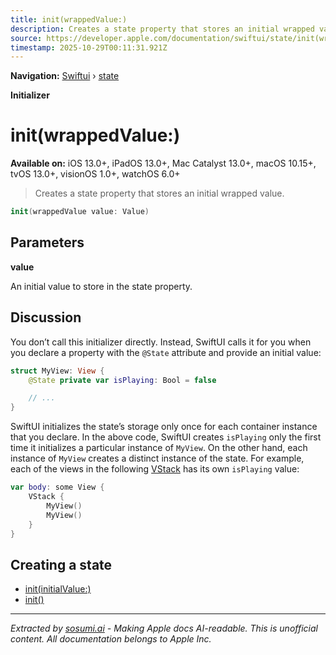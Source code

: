 ```yaml
---
title: init(wrappedValue:)
description: Creates a state property that stores an initial wrapped value.
source: https://developer.apple.com/documentation/swiftui/state/init(wrappedvalue:)
timestamp: 2025-10-29T00:11:31.921Z
---
```


**Navigation:** [Swiftui](/documentation/swiftui) › [state](/documentation/swiftui/state)

**Initializer**

# init(wrappedValue:)

**Available on:** iOS 13.0+, iPadOS 13.0+, Mac Catalyst 13.0+, macOS 10.15+, tvOS 13.0+, visionOS 1.0+, watchOS 6.0+

> Creates a state property that stores an initial wrapped value.

```swift
init(wrappedValue value: Value)
```

## Parameters

**value**

An initial value to store in the state property.



## Discussion

You don’t call this initializer directly. Instead, SwiftUI calls it for you when you declare a property with the `@State` attribute and provide an initial value:

```swift
struct MyView: View {
    @State private var isPlaying: Bool = false

    // ...
}
```

SwiftUI initializes the state’s storage only once for each container instance that you declare. In the above code, SwiftUI creates `isPlaying` only the first time it initializes a particular instance of `MyView`. On the other hand, each instance of `MyView` creates a distinct instance of the state. For example, each of the views in the following [VStack](/documentation/swiftui/vstack) has its own `isPlaying` value:

```swift
var body: some View {
    VStack {
        MyView()
        MyView()
    }
}
```

## Creating a state

- [init(initialValue:)](/documentation/swiftui/state/init(initialvalue:))
- [init()](/documentation/swiftui/state/init())

---

*Extracted by [sosumi.ai](https://sosumi.ai) - Making Apple docs AI-readable.*
*This is unofficial content. All documentation belongs to Apple Inc.*
